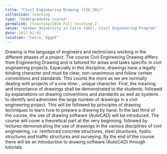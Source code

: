 ```yaml
---
title: "Civil Engineering Drawing (CIG 201)"
collection: teaching
type: "Undergraduate course"
permalink: /teaching/2016-Fall-teaching-2
venue: "German University in Cairo (GUC), Civil Engineering Program"
date: 2017-02-01
location: "Cairo, Egypt"
---
```



Drawing is the language of engineers and technicians working in the different phases of a project. The course Civil Engineering Drawing differs from Engineering Drawing and is tailored for areas and tasks specific in civil engineering projects. Especially in this discipline, drawings have a legally binding character and must be clear, non-unanimous and follow certain conventions and standards. This counts the more as we are normally dealing with projects of a one-time-, unique character. First, the meaning and importance of drawings shall be demonstrated to the students; followed by explanations on drawing conventions and standards as well as systems to identify and administer the large number of drawings in a civil engineering project. This will be followed by principles of drawing techniques to learn how to prepare a drawing by hand. In the last third of the course, the use of drawing software (AutoCAD) will be introduced. The course will cover a theoretical part at the very beginning, followed by lectures demonstrating the use of drawings in the various disciplines of civil engineering, i.e. reinforced concrete structures, steel structures, hydro structures and traffic structures and surveying. By the end of the course there will be an introduction to drawing software (AutoCAD) through tutorials.